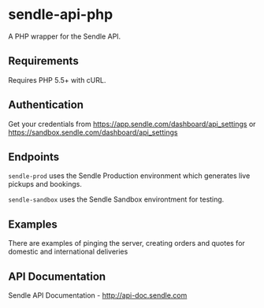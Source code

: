 # sendle-api-php

A PHP wrapper for the Sendle API.

## Requirements

Requires PHP 5.5+ with cURL. 

## Authentication 
Get your credentials from https://app.sendle.com/dashboard/api_settings or https://sandbox.sendle.com/dashboard/api_settings

## Endpoints
`sendle-prod` uses the Sendle Production environment which generates live pickups and bookings.

`sendle-sandbox` uses the Sendle Sandbox environtment for testing.

## Examples

There are examples of pinging the server, creating orders and quotes for domestic and international deliveries

## API Documentation

Sendle API Documentation - http://api-doc.sendle.com